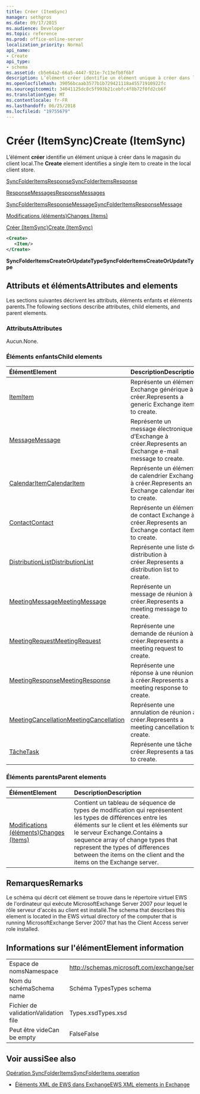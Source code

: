 ```yaml
---
title: Créer (ItemSync)
manager: sethgros
ms.date: 09/17/2015
ms.audience: Developer
ms.topic: reference
ms.prod: office-online-server
localization_priority: Normal
api_name:
- Create
api_type:
- schema
ms.assetid: cb5e64a2-66a5-4447-921e-7c13efb8f6bf
description: L’élément créer identifie un élément unique à créer dans le magasin du client local.
ms.openlocfilehash: 39056bcaab3577b1b729421118a45571910922fc
ms.sourcegitcommit: 34041125dc8c5f993b21cebfc4f8b72f0fd2cb6f
ms.translationtype: MT
ms.contentlocale: fr-FR
ms.lasthandoff: 06/25/2018
ms.locfileid: "19755679"
---
```

# <a name="create-itemsync"></a><span data-ttu-id="1605b-103">Créer (ItemSync)</span><span class="sxs-lookup"><span data-stu-id="1605b-103">Create (ItemSync)</span></span>

<span data-ttu-id="1605b-104">L’élément **créer** identifie un élément unique à créer dans le magasin du client local.</span><span class="sxs-lookup"><span data-stu-id="1605b-104">The **Create** element identifies a single item to create in the local client store.</span></span> 
  
[<span data-ttu-id="1605b-105">SyncFolderItemsResponse</span><span class="sxs-lookup"><span data-stu-id="1605b-105">SyncFolderItemsResponse</span></span>](syncfolderitemsresponse.md)
  
[<span data-ttu-id="1605b-106">ResponseMessages</span><span class="sxs-lookup"><span data-stu-id="1605b-106">ResponseMessages</span></span>](responsemessages.md)
  
[<span data-ttu-id="1605b-107">SyncFolderItemsResponseMessage</span><span class="sxs-lookup"><span data-stu-id="1605b-107">SyncFolderItemsResponseMessage</span></span>](syncfolderitemsresponsemessage.md)
  
[<span data-ttu-id="1605b-108">Modifications (éléments)</span><span class="sxs-lookup"><span data-stu-id="1605b-108">Changes (Items)</span></span>](changes-items.md)
  
[<span data-ttu-id="1605b-109">Créer (ItemSync)</span><span class="sxs-lookup"><span data-stu-id="1605b-109">Create (ItemSync)</span></span>](create-itemsync.md)
  
```xml
<Create>
   <Item/>
</Create>
```

 <span data-ttu-id="1605b-110">**SyncFolderItemsCreateOrUpdateType**</span><span class="sxs-lookup"><span data-stu-id="1605b-110">**SyncFolderItemsCreateOrUpdateType**</span></span>
## <a name="attributes-and-elements"></a><span data-ttu-id="1605b-111">Attributs et éléments</span><span class="sxs-lookup"><span data-stu-id="1605b-111">Attributes and elements</span></span>

<span data-ttu-id="1605b-112">Les sections suivantes décrivent les attributs, éléments enfants et éléments parents.</span><span class="sxs-lookup"><span data-stu-id="1605b-112">The following sections describe attributes, child elements, and parent elements.</span></span>
  
### <a name="attributes"></a><span data-ttu-id="1605b-113">Attributs</span><span class="sxs-lookup"><span data-stu-id="1605b-113">Attributes</span></span>

<span data-ttu-id="1605b-114">Aucun.</span><span class="sxs-lookup"><span data-stu-id="1605b-114">None.</span></span>
  
### <a name="child-elements"></a><span data-ttu-id="1605b-115">Éléments enfants</span><span class="sxs-lookup"><span data-stu-id="1605b-115">Child elements</span></span>

|<span data-ttu-id="1605b-116">**Élément**</span><span class="sxs-lookup"><span data-stu-id="1605b-116">**Element**</span></span>|<span data-ttu-id="1605b-117">**Description**</span><span class="sxs-lookup"><span data-stu-id="1605b-117">**Description**</span></span>|
|:-----|:-----|
|[<span data-ttu-id="1605b-118">Item</span><span class="sxs-lookup"><span data-stu-id="1605b-118">Item</span></span>](item.md) <br/> |<span data-ttu-id="1605b-119">Représente un élément Exchange générique à créer.</span><span class="sxs-lookup"><span data-stu-id="1605b-119">Represents a generic Exchange item to create.</span></span>  <br/> |
|[<span data-ttu-id="1605b-120">Message</span><span class="sxs-lookup"><span data-stu-id="1605b-120">Message</span></span>](message-ex15websvcsotherref.md) <br/> |<span data-ttu-id="1605b-121">Représente un message électronique d’Exchange à créer.</span><span class="sxs-lookup"><span data-stu-id="1605b-121">Represents an Exchange e-mail message to create.</span></span>  <br/> |
|[<span data-ttu-id="1605b-122">CalendarItem</span><span class="sxs-lookup"><span data-stu-id="1605b-122">CalendarItem</span></span>](calendaritem.md) <br/> |<span data-ttu-id="1605b-123">Représente un élément de calendrier Exchange à créer.</span><span class="sxs-lookup"><span data-stu-id="1605b-123">Represents an Exchange calendar item to create.</span></span>  <br/> |
|[<span data-ttu-id="1605b-124">Contact</span><span class="sxs-lookup"><span data-stu-id="1605b-124">Contact</span></span>](contact.md) <br/> |<span data-ttu-id="1605b-125">Représente un élément de contact Exchange à créer.</span><span class="sxs-lookup"><span data-stu-id="1605b-125">Represents an Exchange contact item to create.</span></span>  <br/> |
|[<span data-ttu-id="1605b-126">DistributionList</span><span class="sxs-lookup"><span data-stu-id="1605b-126">DistributionList</span></span>](distributionlist.md) <br/> |<span data-ttu-id="1605b-127">Représente une liste de distribution à créer.</span><span class="sxs-lookup"><span data-stu-id="1605b-127">Represents a distribution list to create.</span></span>  <br/> |
|[<span data-ttu-id="1605b-128">MeetingMessage</span><span class="sxs-lookup"><span data-stu-id="1605b-128">MeetingMessage</span></span>](meetingmessage.md) <br/> |<span data-ttu-id="1605b-129">Représente un message de réunion à créer.</span><span class="sxs-lookup"><span data-stu-id="1605b-129">Represents a meeting message to create.</span></span>  <br/> |
|[<span data-ttu-id="1605b-130">MeetingRequest</span><span class="sxs-lookup"><span data-stu-id="1605b-130">MeetingRequest</span></span>](meetingrequest.md) <br/> |<span data-ttu-id="1605b-131">Représente une demande de réunion à créer.</span><span class="sxs-lookup"><span data-stu-id="1605b-131">Represents a meeting request to create.</span></span>  <br/> |
|[<span data-ttu-id="1605b-132">MeetingResponse</span><span class="sxs-lookup"><span data-stu-id="1605b-132">MeetingResponse</span></span>](meetingresponse.md) <br/> |<span data-ttu-id="1605b-133">Représente une réponse à une réunion à créer.</span><span class="sxs-lookup"><span data-stu-id="1605b-133">Represents a meeting response to create.</span></span>  <br/> |
|[<span data-ttu-id="1605b-134">MeetingCancellation</span><span class="sxs-lookup"><span data-stu-id="1605b-134">MeetingCancellation</span></span>](meetingcancellation.md) <br/> |<span data-ttu-id="1605b-135">Représente une annulation de réunion à créer.</span><span class="sxs-lookup"><span data-stu-id="1605b-135">Represents a meeting cancellation to create.</span></span>  <br/> |
|[<span data-ttu-id="1605b-136">Tâche</span><span class="sxs-lookup"><span data-stu-id="1605b-136">Task</span></span>](task.md) <br/> |<span data-ttu-id="1605b-137">Représente une tâche à créer.</span><span class="sxs-lookup"><span data-stu-id="1605b-137">Represents a task to create.</span></span>  <br/> |
   
### <a name="parent-elements"></a><span data-ttu-id="1605b-138">Éléments parents</span><span class="sxs-lookup"><span data-stu-id="1605b-138">Parent elements</span></span>

|<span data-ttu-id="1605b-139">**Élément**</span><span class="sxs-lookup"><span data-stu-id="1605b-139">**Element**</span></span>|<span data-ttu-id="1605b-140">**Description**</span><span class="sxs-lookup"><span data-stu-id="1605b-140">**Description**</span></span>|
|:-----|:-----|
|[<span data-ttu-id="1605b-141">Modifications (éléments)</span><span class="sxs-lookup"><span data-stu-id="1605b-141">Changes (Items)</span></span>](changes-items.md) <br/> |<span data-ttu-id="1605b-142">Contient un tableau de séquence de types de modification qui représentent les types de différences entre les éléments sur le client et les éléments sur le serveur Exchange.</span><span class="sxs-lookup"><span data-stu-id="1605b-142">Contains a sequence array of change types that represent the types of differences between the items on the client and the items on the Exchange server.</span></span>  <br/> |
   
## <a name="remarks"></a><span data-ttu-id="1605b-143">Remarques</span><span class="sxs-lookup"><span data-stu-id="1605b-143">Remarks</span></span>

<span data-ttu-id="1605b-144">Le schéma qui décrit cet élément se trouve dans le répertoire virtuel EWS de l'ordinateur qui exécute MicrosoftExchange Server 2007 pour lequel le rôle serveur d'accès au client est installé.</span><span class="sxs-lookup"><span data-stu-id="1605b-144">The schema that describes this element is located in the EWS virtual directory of the computer that is running MicrosoftExchange Server 2007 that has the Client Access server role installed.</span></span>
  
## <a name="element-information"></a><span data-ttu-id="1605b-145">Informations sur l'élément</span><span class="sxs-lookup"><span data-stu-id="1605b-145">Element information</span></span>

|||
|:-----|:-----|
|<span data-ttu-id="1605b-146">Espace de noms</span><span class="sxs-lookup"><span data-stu-id="1605b-146">Namespace</span></span>  <br/> |http://schemas.microsoft.com/exchange/services/2006/types  <br/> |
|<span data-ttu-id="1605b-147">Nom du schéma</span><span class="sxs-lookup"><span data-stu-id="1605b-147">Schema name</span></span>  <br/> |<span data-ttu-id="1605b-148">Schéma Types</span><span class="sxs-lookup"><span data-stu-id="1605b-148">Types schema</span></span>  <br/> |
|<span data-ttu-id="1605b-149">Fichier de validation</span><span class="sxs-lookup"><span data-stu-id="1605b-149">Validation file</span></span>  <br/> |<span data-ttu-id="1605b-150">Types.xsd</span><span class="sxs-lookup"><span data-stu-id="1605b-150">Types.xsd</span></span>  <br/> |
|<span data-ttu-id="1605b-151">Peut être vide</span><span class="sxs-lookup"><span data-stu-id="1605b-151">Can be empty</span></span>  <br/> |<span data-ttu-id="1605b-152">False</span><span class="sxs-lookup"><span data-stu-id="1605b-152">False</span></span>  <br/> |
   
## <a name="see-also"></a><span data-ttu-id="1605b-153">Voir aussi</span><span class="sxs-lookup"><span data-stu-id="1605b-153">See also</span></span>



[<span data-ttu-id="1605b-154">Opération SyncFolderItems</span><span class="sxs-lookup"><span data-stu-id="1605b-154">SyncFolderItems operation</span></span>](syncfolderitems-operation.md)


- [<span data-ttu-id="1605b-155">Éléments XML de EWS dans Exchange</span><span class="sxs-lookup"><span data-stu-id="1605b-155">EWS XML elements in Exchange</span></span>](ews-xml-elements-in-exchange.md)

